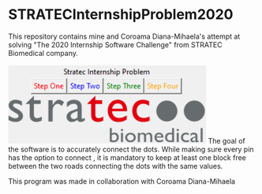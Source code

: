 # STRATECInternshipProblem2020

This repository contains mine and Coroama Diana-Mihaela's attempt at solving "The 2020 Internship Software Challenge" from STRATEC Biomedical company. 

![Alt text](https://github.com/CoroamaLarisa/STRATECInternshipProblem2020/blob/main/images_internship/GUIbegin.png)
The goal of the software is to accurately connect the dots. While making sure every pin has the option to connect , it is mandatory to keep at least one block free between the two roads connecting the dots with the same values. 

This program was made in collaboration with Coroama Diana-Mihaela
